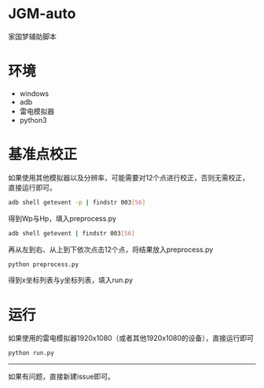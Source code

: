 # JGM-auto
家国梦辅助脚本

# 环境

* windows
* adb
* 雷电模拟器
* python3

# 基准点校正

如果使用其他模拟器以及分辨率，可能需要对12个点进行校正，否则无需校正，直接运行即可。

```bash
adb shell getevent -p | findstr 003[56]
```

得到Wp与Hp，填入preprocess.py

```bash
adb shell getevent | findstr 003[56]
```

再从左到右、从上到下依次点击12个点，将结果放入preprocess.py

```bash
python preprocess.py
```

得到x坐标列表与y坐标列表，填入run.py

# 运行

如果使用的雷电模拟器1920x1080（或者其他1920x1080的设备），直接运行即可

```bash
python run.py
```

------

如果有问题，直接新建issue即可。

